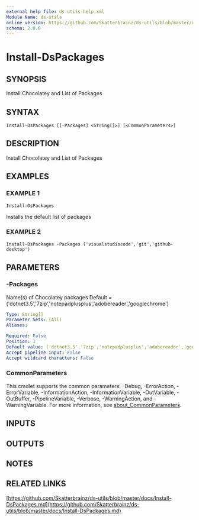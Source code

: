 ```yaml
---
external help file: ds-utils-help.xml
Module Name: ds-utils
online version: https://github.com/Skatterbrainz/ds-utils/blob/master/docs/Install-DsPackages.md
schema: 2.0.0
---
```


# Install-DsPackages

## SYNOPSIS
Install Chocolatey and List of Packages

## SYNTAX

```
Install-DsPackages [[-Packages] <String[]>] [<CommonParameters>]
```

## DESCRIPTION
Install Chocolatey and List of Packages

## EXAMPLES

### EXAMPLE 1
```
Install-DsPackages
```

Installs the default list of packages

### EXAMPLE 2
```
Install-DsPackages -Packages ('visualstudiocode','git','github-desktop')
```

## PARAMETERS

### -Packages
Name(s) of Chocolatey packages
Default = ('dotnet3.5','7zip','notepadplusplus','adobereader','googlechrome')

```yaml
Type: String[]
Parameter Sets: (All)
Aliases:

Required: False
Position: 1
Default value: ('dotnet3.5','7zip','notepadplusplus','adobereader','googlechrome')
Accept pipeline input: False
Accept wildcard characters: False
```

### CommonParameters
This cmdlet supports the common parameters: -Debug, -ErrorAction, -ErrorVariable, -InformationAction, -InformationVariable, -OutVariable, -OutBuffer, -PipelineVariable, -Verbose, -WarningAction, and -WarningVariable. For more information, see [about_CommonParameters](http://go.microsoft.com/fwlink/?LinkID=113216).

## INPUTS

## OUTPUTS

## NOTES

## RELATED LINKS

[https://github.com/Skatterbrainz/ds-utils/blob/master/docs/Install-DsPackages.md](https://github.com/Skatterbrainz/ds-utils/blob/master/docs/Install-DsPackages.md)

